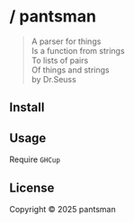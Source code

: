 #  / pantsman

> A parser for things  
> Is a function from strings  
> To lists of pairs  
> Of things and strings  
> by Dr.Seuss

## Install
## Usage
Require `GHCup`


## License
Copyright © 2025 pantsman